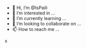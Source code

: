 - 👋 Hi, I’m @IsPaili
- 👀 I’m interested in ...
- 🌱 I’m currently learning ...
- 💞️ I’m looking to collaborate on ...
- 📫 How to reach me ...

<!---
IsPaili/IsPaili is a ✨ special ✨ repository because its `README.md` (this file) appears on your GitHub profile.
You can click the Preview link to take a look at your changes.
--->s
